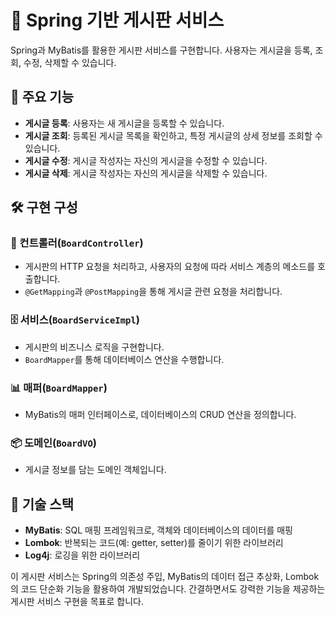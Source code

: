 # 🌟 Spring 기반 게시판 서비스

Spring과 MyBatis를 활용한 게시판 서비스를 구현합니다. 사용자는 게시글을 등록, 조회, 수정, 삭제할 수 있습니다.

## 📑 주요 기능

- **게시글 등록**: 사용자는 새 게시글을 등록할 수 있습니다.
- **게시글 조회**: 등록된 게시글 목록을 확인하고, 특정 게시글의 상세 정보를 조회할 수 있습니다.
- **게시글 수정**: 게시글 작성자는 자신의 게시글을 수정할 수 있습니다.
- **게시글 삭제**: 게시글 작성자는 자신의 게시글을 삭제할 수 있습니다.

## 🛠 구현 구성

### 🎯 컨트롤러(`BoardController`)

- 게시판의 HTTP 요청을 처리하고, 사용자의 요청에 따라 서비스 계층의 메소드를 호출합니다.
- `@GetMapping`과 `@PostMapping`을 통해 게시글 관련 요청을 처리합니다.

### 🗄 서비스(`BoardServiceImpl`)

- 게시판의 비즈니스 로직을 구현합니다.
- `BoardMapper`를 통해 데이터베이스 연산을 수행합니다.

### 📊 매퍼(`BoardMapper`)

- MyBatis의 매퍼 인터페이스로, 데이터베이스의 CRUD 연산을 정의합니다.

### 📦 도메인(`BoardVO`)

- 게시글 정보를 담는 도메인 객체입니다.

## 🚧 기술 스택

- **MyBatis**: SQL 매핑 프레임워크로, 객체와 데이터베이스의 데이터를 매핑
- **Lombok**: 반복되는 코드(예: getter, setter)를 줄이기 위한 라이브러리
- **Log4j**: 로깅을 위한 라이브러리

이 게시판 서비스는 Spring의 의존성 주입, MyBatis의 데이터 접근 추상화, Lombok의 코드 단순화 기능을 활용하여 개발되었습니다. 간결하면서도 강력한 기능을 제공하는 게시판 서비스 구현을 목표로 합니다.
